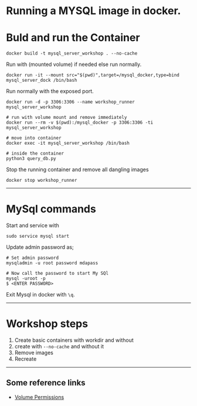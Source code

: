 # Running a MYSQL image in docker. 


# Buld and run the Container
```shell
docker build -t mysql_server_workshop . --no-cache
```

Run with (mounted volume) if needed else run normally.
```shell
docker run -it --mount src="$(pwd)",target=/mysql_docker,type=bind  mysql_server_dock /bin/bash
```

Run normally with the exposed port. 
```
docker run -d -p 3306:3306 --name workshop_runner mysql_server_workshop

# run with volume mount and remove immediately 
docker run --rm -v $(pwd):/mysql_docker -p 3306:3306 -ti mysql_server_workshop

# move into container
docker exec -it mysql_server_workshop /bin/bash

# inside the container
python3 query_db.py
```

Stop the running container and remove all dangling images
```
docker stop workshop_runner
```

---
# MySql commands

Start and service with 

```shell
sudo service mysql start
```

Update admin password as;
```shell
# Set admin password
mysqladmin -u root password mdapass

# Now call the password to start My SQl
mysql -uroot -p
$ <ENTER PASSWORD>
```


Exit Mysql in docker with `\q`. 



---
# Workshop steps
1. Create basic containers with workdir and without
2. create with `--no-cache` and without it
3. Remove images
4. Recreate 


---
## Some reference links 
- [Volume Permissions](https://denibertovic.com/posts/handling-permissions-with-docker-volumes/)
